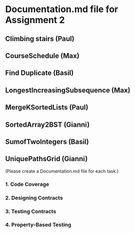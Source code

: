 # Documentation.md file for Assignment 2
## Climbing stairs (Paul)
## CourseSchedule (Max)
## Find Duplicate (Basil)
## LongestIncreasingSubsequence (Max)
## MergeKSortedLists (Paul)
## SortedArray2BST (Gianni)
## SumofTwoIntegers (Basil)
## UniquePathsGrid (Gianni)

(Please create a Documentation.md file for each task.)
### 1. Code Coverage
### 2. Designing Contracts
### 3. Testing Contracts
### 4. Property-Based Testing
